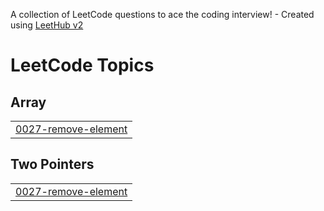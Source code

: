A collection of LeetCode questions to ace the coding interview! - Created using [LeetHub v2](https://github.com/arunbhardwaj/LeetHub-2.0)
<!---LeetCode Topics Start-->
# LeetCode Topics
## Array
|  |
| ------- |
| [0027-remove-element](https://github.com/job-manishkumar/LeetCode/tree/master/0027-remove-element) |
## Two Pointers
|  |
| ------- |
| [0027-remove-element](https://github.com/job-manishkumar/LeetCode/tree/master/0027-remove-element) |
<!---LeetCode Topics End-->